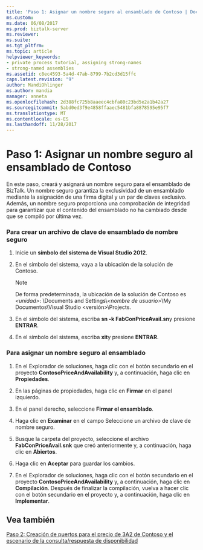 ```yaml
---
title: 'Paso 1: Asignar un nombre seguro al ensamblado de Contoso | Documentos de Microsoft'
ms.custom: 
ms.date: 06/08/2017
ms.prod: biztalk-server
ms.reviewer: 
ms.suite: 
ms.tgt_pltfrm: 
ms.topic: article
helpviewer_keywords:
- private process tutorial, assigning strong-names
- strong-named assemblies
ms.assetid: c8ec4593-5a4d-47ab-8799-7b2cd3d15ffc
caps.latest.revision: "9"
author: MandiOhlinger
ms.author: mandia
manager: anneta
ms.openlocfilehash: 2d388fc725b8aaeec4cbfa80c23bd5e2a1b42a27
ms.sourcegitcommit: 5abd0ed3f9e4858ffaaec5481bfa8878595e95f7
ms.translationtype: MT
ms.contentlocale: es-ES
ms.lasthandoff: 11/28/2017
---
```

# <a name="step-1-assigning-a-strong-name-to-the-contoso-assembly"></a>Paso 1: Asignar un nombre seguro al ensamblado de Contoso
En este paso, creará y asignará un nombre seguro para el ensamblado de BizTalk. Un nombre seguro garantiza la exclusividad de un ensamblado mediante la asignación de una firma digital y un par de claves exclusivo. Además, un nombre seguro proporciona una comprobación de integridad para garantizar que el contenido del ensamblado no ha cambiado desde que se compiló por última vez.  
  
### <a name="to-create-a-strong-name-assembly-key-file"></a>Para crear un archivo de clave de ensamblado de nombre seguro  
  
1.  Inicie un **símbolo del sistema de Visual Studio 2012**.  
  
2.  En el símbolo del sistema, vaya a la ubicación de la solución de Contoso.  
  
    > [!NOTE]
    >  De forma predeterminada, la ubicación de la solución de Contoso es  *\<unidad\>*: \Documents and Settings\\*\<nombre de usuario\>*\My Documentos\Visual Studio \<versión\>\Projects.  
  
3.  En el símbolo del sistema, escriba **sn -k FabConPriceAvail.sn**y presione **ENTRAR**.  
  
4.  En el símbolo del sistema, escriba **xit**y presione **ENTRAR**.  
  
### <a name="to-assign-a-strong-name-to-your-assembly"></a>Para asignar un nombre seguro al ensamblado  
  
1.  En el Explorador de soluciones, haga clic con el botón secundario en el proyecto **ContosoPriceAndAvailability** y, a continuación, haga clic en **Propiedades**.  
  
2.  En las páginas de propiedades, haga clic en **Firmar** en el panel izquierdo.  
  
3.  En el panel derecho, seleccione **Firmar el ensamblado**.  
  
4.  Haga clic en **Examinar** en el campo Seleccione un archivo de clave de nombre seguro.  
  
5.  Busque la carpeta del proyecto, seleccione el archivo **FabConPriceAvail.snk** que creó anteriormente y, a continuación, haga clic en **Abiertos**.  
  
6.  Haga clic en **Aceptar** para guardar los cambios.  
  
7.  En el Explorador de soluciones, haga clic con el botón secundario en el proyecto **ContosoPriceAndAvailability** y, a continuación, haga clic en **Compilación**. Después de finalizar la compilación, vuelva a hacer clic con el botón secundario en el proyecto y, a continuación, haga clic en **Implementar**.  
  
## <a name="see-also"></a>Vea también  
 [Paso 2: Creación de puertos para el precio de 3A2 de Contoso y el escenario de la consulta/respuesta de disponibilidad](step-2-create-ports-for-contoso-3a2-price-and-availability-query.md)